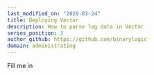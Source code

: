 ```yaml
---
last_modified_on: "2020-03-24"
title: Deploying Vector
description: How to parse log data in Vector
series_position: 3
author_github: https://github.com/binarylogic
domain: administrating
---
```


Fill me in



